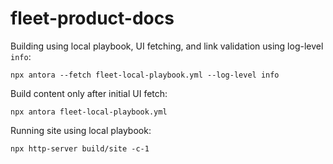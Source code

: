 # fleet-product-docs

Building using local playbook, UI fetching, and link validation using log-level `info`:

`npx antora --fetch fleet-local-playbook.yml --log-level info`

Build content only after initial UI fetch:

`npx antora fleet-local-playbook.yml`

Running site using local playbook:

`npx http-server build/site -c-1`
